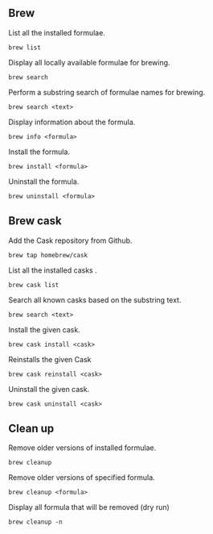 ## Brew

List all the installed formulae.
	
	brew list
	
Display all locally available formulae for brewing.
	
	brew search
	
Perform a substring search of formulae names for brewing.
	
	brew search <text>
	
Display information about the formula.
	
	brew info <formula>
	
Install the formula.
	
	brew install <formula>
	
Uninstall the formula.
	
	brew uninstall <formula>

## Brew cask

Add the Cask repository from Github.
	
	brew tap homebrew/cask
	
List all the installed casks .
	
	brew cask list
	
Search all known casks based on the substring text.
	
	brew search <text>
	
Install the given cask.
	
	brew cask install <cask>
	
Reinstalls the given Cask
	
	brew cask reinstall <cask>
	
Uninstall the given cask.

	brew cask uninstall <cask>

## Clean up

Remove older versions of installed formulae.

	brew cleanup
	
Remove older versions of specified formula.

	brew cleanup <formula>
	
Display all formula that will be removed (dry run)

	brew cleanup -n